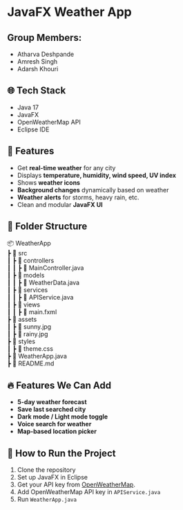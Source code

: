 # JavaFX Weather App

## Group Members:
- Atharva Deshpande
- Amresh Singh
- Adarsh Khouri

## 🌐 Tech Stack
- Java 17
- JavaFX
- OpenWeatherMap API
- Eclipse IDE

## 📌 Features
- Get **real-time weather** for any city
- Displays **temperature, humidity, wind speed, UV index**
- Shows **weather icons**
- **Background changes** dynamically based on weather
- **Weather alerts** for storms, heavy rain, etc.
- Clean and modular **JavaFX UI**

## 📂 Folder Structure
📦 WeatherApp  
┣ 📂 src  
┃ ┣ 📂 controllers  
┃ ┃ ┣ 📜 MainController.java  
┃ ┣ 📂 models  
┃ ┃ ┣ 📜 WeatherData.java  
┃ ┣ 📂 services  
┃ ┃ ┣ 📜 APIService.java  
┃ ┣ 📂 views  
┃ ┃ ┣ 📜 main.fxml  
┣ 📂 assets  
┃ ┣ 📜 sunny.jpg  
┃ ┣ 📜 rainy.jpg  
┣ 📂 styles  
┃ ┣ 📜 theme.css  
┣ 📜 WeatherApp.java  
┣ 📜 README.md  

## 🔥 Features We Can Add
- **5-day weather forecast**
- **Save last searched city**
- **Dark mode / Light mode toggle**
- **Voice search for weather**
- **Map-based location picker**

## 🚀 How to Run the Project
1. Clone the repository
2. Set up JavaFX in Eclipse
3. Get your API key from [OpenWeatherMap](https://openweathermap.org/api).
4. Add OpenWeatherMap API key in `APIService.java`
5. Run `WeatherApp.java`